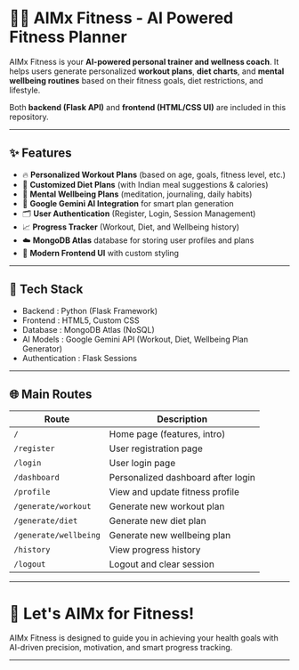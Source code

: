# 🏋️‍♂️ AIMx Fitness - AI Powered Fitness Planner

AIMx Fitness is your **AI-powered personal trainer and wellness coach**. It helps users generate personalized **workout plans**, **diet charts**, and **mental wellbeing routines** based on their fitness goals, diet restrictions, and lifestyle.

Both **backend (Flask API)** and **frontend (HTML/CSS UI)** are included in this repository.

---

## ✨ Features

- 🔥 **Personalized Workout Plans** (based on age, goals, fitness level, etc.)
- 🥗 **Customized Diet Plans** (with Indian meal suggestions & calories)
- 🧠 **Mental Wellbeing Plans** (meditation, journaling, daily habits)
- 🤖 **Google Gemini AI Integration** for smart plan generation
- 🗂 **User Authentication** (Register, Login, Session Management)
- 📈 **Progress Tracker** (Workout, Diet, and Wellbeing history)
- ☁️ **MongoDB Atlas** database for storing user profiles and plans
- 🎨 **Modern Frontend UI** with custom styling

---

## 🧩 Tech Stack

- Backend : Python (Flask Framework) 
- Frontend : HTML5, Custom CSS
- Database : MongoDB Atlas (NoSQL)
- AI Models : Google Gemini API (Workout, Diet, Wellbeing Plan Generator)
- Authentication : Flask Sessions


---

## 🌐 Main Routes

| Route               | Description                          |
| ------------------- | ------------------------------------ |
| `/`                 | Home page (features, intro)          |
| `/register`         | User registration page               |
| `/login`            | User login page                      |
| `/dashboard`        | Personalized dashboard after login   |
| `/profile`          | View and update fitness profile      |
| `/generate/workout` | Generate new workout plan            |
| `/generate/diet`    | Generate new diet plan               |
| `/generate/wellbeing`| Generate new wellbeing plan          |
| `/history`          | View progress history                |
| `/logout`           | Logout and clear session             |

---

# 🚀 Let's AIMx for Fitness!

AIMx Fitness is designed to guide you in achieving your health goals with AI-driven precision, motivation, and smart progress tracking.

---


